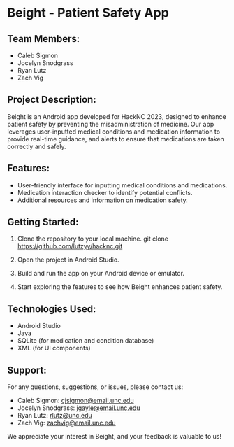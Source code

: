 # Beight - Patient Safety App

## Team Members:
- Caleb Sigmon
- Jocelyn Snodgrass
- Ryan Lutz
- Zach Vig

## Project Description:

Beight is an Android app developed for HackNC 2023, designed to enhance patient safety by preventing the misadministration of medicine. Our app leverages user-inputted medical conditions and medication information to provide real-time guidance, and alerts to ensure that medications are taken correctly and safely.

## Features:
- User-friendly interface for inputting medical conditions and medications.
- Medication interaction checker to identify potential conflicts.
- Additional resources and information on medication safety.

## Getting Started:

1. Clone the repository to your local machine.
git clone https://github.com/lutzyy/hacknc.git

2. Open the project in Android Studio.

3. Build and run the app on your Android device or emulator.

4. Start exploring the features to see how Beight enhances patient safety.

## Technologies Used:
- Android Studio
- Java
- SQLite (for medication and condition database)
- XML (for UI components)

## Support:

For any questions, suggestions, or issues, please contact us:

- Caleb Sigmon: cjsigmon@email.unc.edu
- Jocelyn Snodgrass: jgayle@email.unc.edu
- Ryan Lutz: rlutz@unc.edu
- Zach Vig: zachvig@email.unc.edu

We appreciate your interest in Beight, and your feedback is valuable to us!

